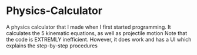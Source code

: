 # Physics-Calculator
A physics calculator that I made when I first started programming. It calculates the 5 kinematic equations, as well as projectile motion
Note that the code is EXTREMLY inefficient. However, it does work and has a UI which explains the step-by-step procedures
